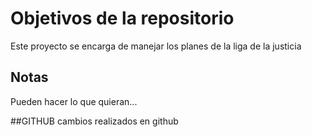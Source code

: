 # Objetivos de la repositorio

Este proyecto se encarga de manejar los planes de la liga de la justicia


## Notas
Pueden hacer lo que quieran...
 
 ##GITHUB
 cambios realizados en github
